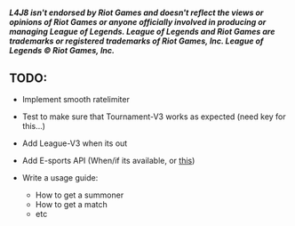 ##### L4J8 isn't endorsed by Riot Games and doesn't reflect the views or opinions of Riot Games or anyone officially involved in producing or managing League of Legends. League of Legends and Riot Games are trademarks or registered trademarks of Riot Games, Inc. League of Legends © Riot Games, Inc.

## TODO:
* Implement smooth ratelimiter
* Test to make sure that Tournament-V3 works as expected (need key for this...)
* Add League-V3 when its out 
* Add E-sports API (When/if its available, or [this](https://gist.github.com/levi/e7e5e808ac0119e154ce))

* Write a usage guide:
	* How to get a summoner
	* How to get a match
	* etc

